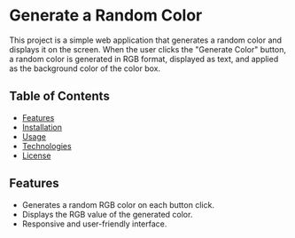 # Generate a Random Color

This project is a simple web application that generates a random color and displays it on the screen. When the user clicks the "Generate Color" button, a random color is generated in RGB format, displayed as text, and applied as the background color of the color box.

## Table of Contents

- [Features](#features)
- [Installation](#installation)
- [Usage](#usage)
- [Technologies](#technologies)
- [License](#license)

## Features

- Generates a random RGB color on each button click.
- Displays the RGB value of the generated color.
- Responsive and user-friendly interface.

